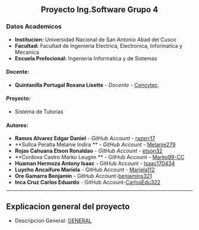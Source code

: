 ## **<center> Proyecto Ing.Software Grupo 4 </center>**
### Datos Academicos 

- **Institucion:** Universidad Nacional de San Antonio Abad del Cusco
- **Facultad:** Facultad de Ingenieria Electrica, Electronica, Informatica y Mecanica
- **Escuela Profecional:** Ingenieria Informatica y de Sistemas

#### Docente:
- **Quintanilla Portugal Roxana Lisette** - _Docente_ - [Concytec](http://directorio.concytec.gob.pe/appDirectorioCTI/VerDatosInvestigador.do?id_investigador=40930).

#### Proyecto:

- Sistema de Tutorias

#### Autores:
- **Ramos Alvarez Edgar Daniel** - _GitHub Account_ - [razerr17](https://github.com/razerr17)
- **Sullca Peralta Melanie Indira ** - _GitHub Account_ - [Melanie279](https://github.com/Melanie279)
- **Rojas Cahuana Etson Ronaldao** - _GitHub Account_ - [etson32](https://github.com/etson32)
- **Cordova Castro Marko Leugim ** - GitHub Account - [Marko99-CC](https://github.com/Marko99-CC)
- **Huaman Hermoza Antony Isaac** - GitHub Account - [Isaac170434](https://github.com/Isaac170434)
- **Luycho Ancaifuro Mariela** - GitHub Account - [Mariela112](https://github.com/MLuAnc)
- **Ore Gamarra Benjamín** - GitHub Account-[benjaminx321](https://github.com/benjaminx321)
- **Inca Cruz Carlos Eduardo** - GitHub Account-[CarlosEdu322](https://github.com/CarlosEdu322)
---
## Explicacion general del proyecto
- Descripcion General: [GENERAL]()
